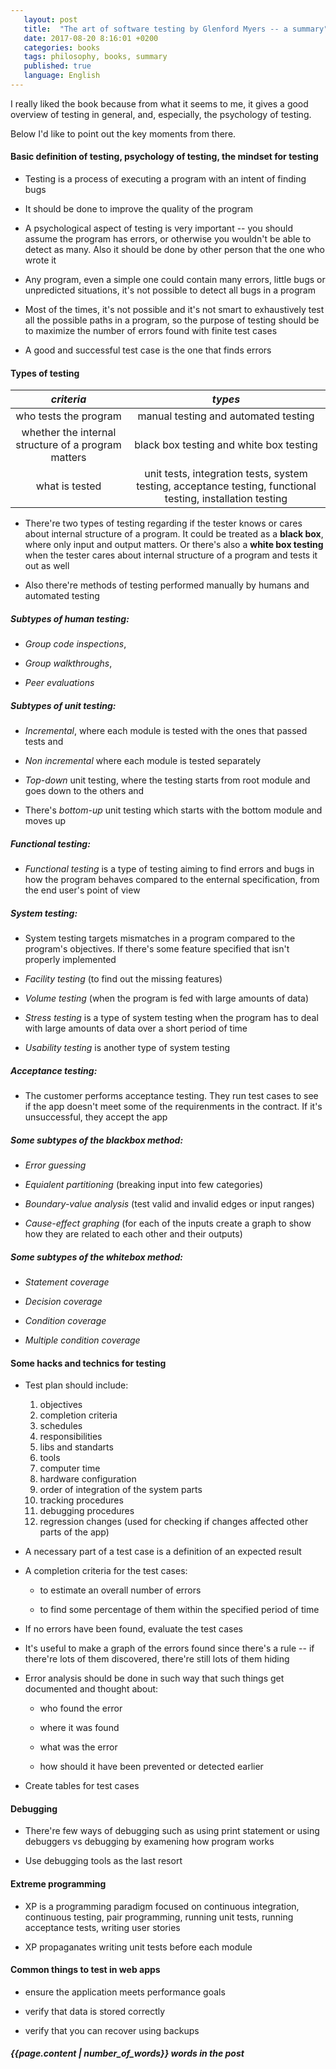 ```yaml
---
   layout: post
   title:  "The art of software testing by Glenford Myers -- a summary"
   date: 2017-08-20 8:16:01 +0200
   categories: books
   tags: philosophy, books, summary
   published: true
   language: English
---
```


I really liked the book because from what it seems to me, it gives a good
overview of testing in general, and, especially, the psychology of testing.

Below I'd like to point out the key moments from there. 

<!--excerpt-->

#### Basic definition of testing, psychology of testing, the mindset for testing

* Testing is a process of executing a program with an intent of finding bugs

* It should be done to improve the quality of the program

* A psychological aspect of testing is very important -- you should assume
the program has errors, or otherwise you wouldn't be able to detect as many.
Also it should be done by other person that the one who wrote it

* Any program, even a simple one could contain many errors, little bugs or
unpredicted situations, it's not possible to detect all bugs in a program

* Most of the times, it's not possible and it's not smart to exhaustively test
all the possible paths in a program, so the purpose of testing should be to
maximize the number of errors found with finite test cases

* A good and successful test case is the one that finds errors


#### Types of testing

| *criteria*                                          | *types* |
| :---:                                               | :---:   |
| who tests the program                               |   manual testing and automated testing    |
| whether the internal structure of a program matters | black box testing and white box testing    |
| what is tested                                      |  unit tests, integration tests, system testing, acceptance testing, functional testing, installation testing  |


* There're two types of testing regarding if the tester knows or cares
about internal structure of a program. It could be treated as a **black box**,
where only input and output matters. Or there's also a **white box testing**
when the tester cares about internal structure of a program and tests it out
as well

* Also there're methods of testing performed manually by humans and automated
testing

##### **Subtypes of human testing**:

* _Group code inspections_,

* _Group walkthroughs_, 

* _Peer evaluations_

##### **Subtypes of unit testing**:

* _Incremental_, where each module is tested
with the ones that passed tests and 

* _Non incremental_ where each module is tested
separately

* _Top-down_ unit testing, where the testing starts from root module and
goes down to the others and 

* There's _bottom-up_ unit testing which starts with the bottom module and moves up

##### **Functional testing**:

* _Functional testing_ is a type of testing aiming to find errors and bugs in how the
program behaves compared to the enternal specification, from the end user's point of
view

##### **System testing**:

* System testing targets mismatches in a program compared to the program's objectives.
If there's some feature specified that isn't properly implemented

* _Facility testing_ (to find out the missing features) 

* _Volume testing_ (when the program is fed with large amounts of data)

* _Stress testing_ is a type of system testing when the program has to deal with large
amounts of data over a short period of time

* _Usability testing_ is another type of system testing

##### **Acceptance testing**:

* The customer performs acceptance testing. They run test cases to see if the app
doesn't meet some of the requirenments in the contract. If it's unsuccessful,
they accept the app

##### __Some subtypes of the blackbox method__:

  * _Error guessing_

  * _Equialent partitioning_ (breaking input into few categories)

  * _Boundary-value analysis_ (test valid and invalid edges or input ranges)

  * _Cause-effect graphing_ (for each of the inputs create a graph to show how they
  are related to each other and their outputs)


##### __Some subtypes of the whitebox method__:
  
  * _Statement coverage_

  * _Decision coverage_

  * _Condition coverage_

  * _Multiple condition coverage_

#### Some hacks and technics for testing

* Test plan should include:
  1. objectives
  2. completion criteria
  3. schedules
  4. responsibilities
  5. libs and standarts
  6. tools
  7. computer time
  8. hardware configuration
  9. order of integration of the system parts
  10. tracking procedures
  11. debugging procedures
  12. regression changes (used for checking if changes affected other parts of the app)


* A necessary part of a test case is a definition of an expected result

* A completion criteria for the test cases: 

  * to estimate an overall number of errors

  * to find some percentage of them within the specified period of time

* If no errors have been found, evaluate the test cases

* It's useful to make a graph of the errors found since there's a rule -- if
there're lots of them discovered, there're still lots of them hiding

* Error analysis should be done in such way that such things get documented
and thought about:

  * who found the error

  * where it was found

  * what was the error

  * how should it have been prevented or detected earlier

* Create tables for test cases

#### Debugging

* There're few ways of debugging such as using print statement or using
debuggers vs debugging by examening how program works

* Use debugging tools as the last resort

#### Extreme programming

* XP is a programming paradigm focused on continuous integration, continuous testing,
pair programming, running unit tests, running acceptance tests, writing user stories

* XP propaganates writing unit tests before each module

#### Common things to test in web apps
  
  * ensure the application meets performance goals

  * verify that data is stored correctly

  * verify that you can recover using backups

##### *{{page.content | number_of_words}} words in the post*
